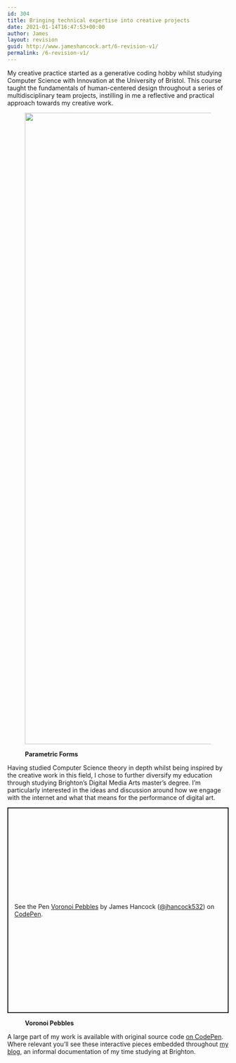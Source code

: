 ```yaml
---
id: 304
title: Bringing technical expertise into creative projects
date: 2021-01-14T16:47:53+00:00
author: James
layout: revision
guid: http://www.jameshancock.art/6-revision-v1/
permalink: /6-revision-v1/
---
```

<div class="wp-block-group alignwide">
  <div class="wp-block-group__inner-container">
    <p>
      My creative practice started as a generative coding hobby whilst studying Computer Science with Innovation at the University of Bristol. This course taught the fundamentals of human-centered design throughout a series of multidisciplinary team projects, instilling in me a reflective and practical approach towards my creative work.
    </p>
  </div>
</div><figure class="wp-block-image alignfull size-large">

<img loading="lazy" width="2300" height="1437" src="http://www.jameshancock.art/wp-content/uploads/2020/10/murky-edited.png" alt="" class="wp-image-68" srcset="http://www.jameshancock.art/wp-content/uploads/2020/10/murky-edited.png 2300w, http://www.jameshancock.art/wp-content/uploads/2020/10/murky-edited-300x187.png 300w, http://www.jameshancock.art/wp-content/uploads/2020/10/murky-edited-1024x640.png 1024w, http://www.jameshancock.art/wp-content/uploads/2020/10/murky-edited-768x480.png 768w, http://www.jameshancock.art/wp-content/uploads/2020/10/murky-edited-1536x960.png 1536w, http://www.jameshancock.art/wp-content/uploads/2020/10/murky-edited-2048x1280.png 2048w" sizes="(max-width: 767px) 89vw, (max-width: 1000px) 54vw, (max-width: 1071px) 543px, 580px" /> <figcaption>**Parametric Forms**</figcaption></figure> 

<div class="wp-block-group alignwide">
  <div class="wp-block-group__inner-container">
    <p>
      Having studied Computer Science theory in depth whilst being inspired by the creative work in this field, I chose to further diversify my education through studying Brighton&#8217;s Digital Media Arts master&#8217;s degree. I&#8217;m particularly interested in the ideas and discussion around how we engage with the internet and what that means for the performance of digital art.
    </p>
  </div>
</div>

<p class="codepen" data-height="468" data-theme-id="dark" data-default-tab="result" data-user="jhancock532" data-slug-hash="yLOKpjN" style="height: 468px; box-sizing: border-box; display: flex; align-items: center; justify-content: center; border: 2px solid; margin: 1em 0; padding: 1em; width: 100%;" data-pen-title="Voronoi Pebbles">
  <span>See the Pen <a href="https://codepen.io/jhancock532/pen/yLOKpjN"> Voronoi Pebbles</a> by James Hancock (<a href="https://codepen.io/jhancock532">@jhancock532</a>) on <a href="https://codepen.io">CodePen</a>.</span>
</p><figure class="wp-block-image alignfull size-large"> <figcaption>

**Voronoi Pebbles**</figcaption></figure> 

A large part of my work is available with original source code [on CodePen](https://codepen.io/jhancock532). Where relevant you&#8217;ll see these interactive pieces embedded throughout <a href="http://www.jameshancock.art/blog/" data-type="page" data-id="9">my blog</a>, an informal documentation of my time studying at Brighton.